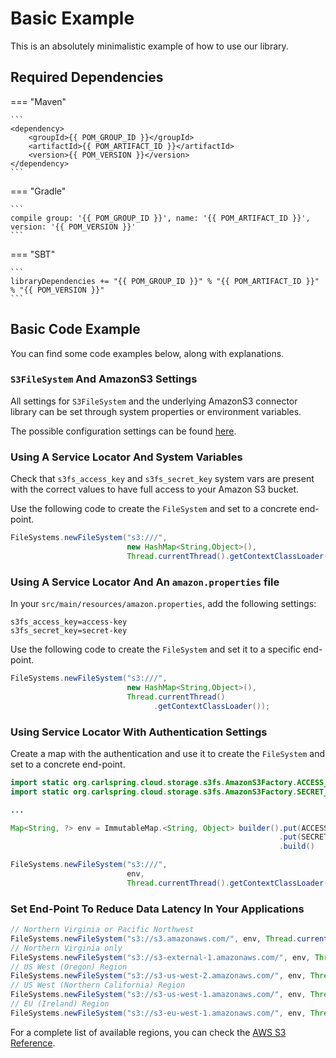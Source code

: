 # Basic Example

This is an absolutely minimalistic example of how to use our library.

## Required Dependencies

=== "Maven" 
    
    ```
    <dependency>
        <groupId>{{ POM_GROUP_ID }}</groupId>
        <artifactId>{{ POM_ARTIFACT_ID }}</artifactId>
        <version>{{ POM_VERSION }}</version>
    </dependency>
    ```

=== "Gradle"
    
    ```
    compile group: '{{ POM_GROUP_ID }}', name: '{{ POM_ARTIFACT_ID }}', version: '{{ POM_VERSION }}'
    ```

=== "SBT"
    
    ```
    libraryDependencies += "{{ POM_GROUP_ID }}" % "{{ POM_ARTIFACT_ID }}" % "{{ POM_VERSION }}"
    ```

## Basic Code Example

You can find some code examples below, along with explanations.

### `S3FileSystem` And AmazonS3 Settings

All settings for `S3FileSystem` and the underlying AmazonS3 connector library can be set through system properties or
environment variables.

The possible configuration settings can be found [here][Configuration Options].

### Using A Service Locator And System Variables

Check that `s3fs_access_key` and `s3fs_secret_key` system vars are present with the correct values to have full access
to your Amazon S3 bucket.

Use the following code to create the `FileSystem` and set to a concrete end-point.

```java
FileSystems.newFileSystem("s3:///",
                          new HashMap<String,Object>(),
                          Thread.currentThread().getContextClassLoader());
```

### Using A Service Locator And An `amazon.properties` file

In your `src/main/resources/amazon.properties`, add the following settings:

```
s3fs_access_key=access-key
s3fs_secret_key=secret-key
```

Use the following code to create the `FileSystem` and set it to a specific end-point.

```java
FileSystems.newFileSystem("s3:///",
                          new HashMap<String,Object>(),
                          Thread.currentThread()
                                .getContextClassLoader());
```

### Using Service Locator With Authentication Settings

Create a map with the authentication and use it to create the `FileSystem` and set to a concrete end-point.

```java
import static org.carlspring.cloud.storage.s3fs.AmazonS3Factory.ACCESS_KEY;
import static org.carlspring.cloud.storage.s3fs.AmazonS3Factory.SECRET_KEY;

...

Map<String, ?> env = ImmutableMap.<String, Object> builder().put(ACCESS_KEY, "access key")
                                                            .put(SECRET_KEY, "secret key")
                                                            .build()

FileSystems.newFileSystem("s3:///",
                          env,
                          Thread.currentThread().getContextClassLoader());
```

### Set End-Point To Reduce Data Latency In Your Applications

```java
// Northern Virginia or Pacific Northwest
FileSystems.newFileSystem("s3://s3.amazonaws.com/", env, Thread.currentThread().getContextClassLoader());
// Northern Virginia only
FileSystems.newFileSystem("s3://s3-external-1.amazonaws.com/", env, Thread.currentThread().getContextClassLoader());
// US West (Oregon) Region
FileSystems.newFileSystem("s3://s3-us-west-2.amazonaws.com/", env, Thread.currentThread().getContextClassLoader());
// US West (Northern California) Region
FileSystems.newFileSystem("s3://s3-us-west-1.amazonaws.com/", env, Thread.currentThread().getContextClassLoader());
// EU (Ireland) Region
FileSystems.newFileSystem("s3://s3-eu-west-1.amazonaws.com/", env, Thread.currentThread().getContextClassLoader());
```

For a complete list of available regions, you can check the [AWS S3 Reference].


[<--# Links -->]: #
[Configuration Options]: ../configuration-options.md
[AWS S3 Reference]: http://docs.aws.amazon.com/general/latest/gr/rande.html#s3_region
